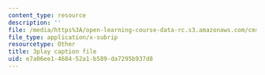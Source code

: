 ```yaml
---
content_type: resource
description: ''
file: /media/https%3A/open-learning-course-data-rc.s3.amazonaws.com/cms-608-game-design-spring-2014/e7a06ee1468452a1b589da7295b937d8_1506697.vtt
file_type: application/x-subrip
resourcetype: Other
title: 3play caption file
uid: e7a06ee1-4684-52a1-b589-da7295b937d8
---
```

